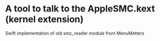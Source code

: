 A tool to talk to the AppleSMC.kext (kernel extension)
=============================

Swift implementation of old smc_reader module from MenuMetters
